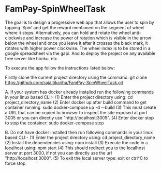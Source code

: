 # FamPay-SpinWheelTask

The goal is to design a progressive web app that allows the user to spin by tapping ‘Spin’ and get the reward mentioned on the segment of wheel where it stops. Alternatively, you can hold and rotate the wheel anti-clockwise and increase the power of rotation which is visible in the arrow below the wheel and once you leave it after it crosses the black mark, it rotates with higher power clockwise. The wheel index is to be stored in a google spreadsheet via the gapi. And to deploy the project on any available free server like hiroku, etc.

To execute the app follow the instructions listed below:

Firstly clone the current project directory using the command: git clone https://github.com/sajaltikariha/FamPay-SpinWheelTask.git

A. If your system has docker already installed run the following commands in your linux based CLI:-
(1) Enter the project directory using: cd project_directory_name
(2) Enter docker up after build command to get container running: sudo docker-compose up -d --build
(3) This must create a URL that can be copied to browser to inspect the site exposed at port 3005 or you can directly use "http://localhost:3005".
(4) Enter docker stop to stop the container: sudo docker-compose stop

B. Do not have docker installed then run following commands in your linux based CLI:-
(1) Enter the project directory using: cd project_directory_name
(2) Install the dependencies using: npm install
(3) Execute the code in a localhost using: npm start
(4) This should redirect you to the localhost server at port 3000, if not you can directly use the url "http://localhost:3000".
(5) To exit the local server type: exit or ctrl^C to force stop.  
